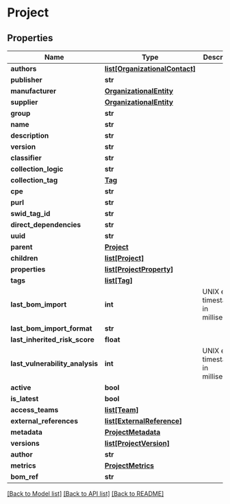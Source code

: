 # Project

## Properties
Name | Type | Description | Notes
------------ | ------------- | ------------- | -------------
**authors** | [**list[OrganizationalContact]**](OrganizationalContact.md) |  | [optional] 
**publisher** | **str** |  | [optional] 
**manufacturer** | [**OrganizationalEntity**](OrganizationalEntity.md) |  | [optional] 
**supplier** | [**OrganizationalEntity**](OrganizationalEntity.md) |  | [optional] 
**group** | **str** |  | [optional] 
**name** | **str** |  | [optional] 
**description** | **str** |  | [optional] 
**version** | **str** |  | [optional] 
**classifier** | **str** |  | [optional] 
**collection_logic** | **str** |  | [optional] 
**collection_tag** | [**Tag**](Tag.md) |  | [optional] 
**cpe** | **str** |  | [optional] 
**purl** | **str** |  | [optional] 
**swid_tag_id** | **str** |  | [optional] 
**direct_dependencies** | **str** |  | [optional] 
**uuid** | **str** |  | 
**parent** | [**Project**](Project.md) |  | [optional] 
**children** | [**list[Project]**](Project.md) |  | [optional] 
**properties** | [**list[ProjectProperty]**](ProjectProperty.md) |  | [optional] 
**tags** | [**list[Tag]**](Tag.md) |  | [optional] 
**last_bom_import** | **int** | UNIX epoch timestamp in milliseconds | 
**last_bom_import_format** | **str** |  | [optional] 
**last_inherited_risk_score** | **float** |  | [optional] 
**last_vulnerability_analysis** | **int** | UNIX epoch timestamp in milliseconds | [optional] 
**active** | **bool** |  | [optional] 
**is_latest** | **bool** |  | [optional] 
**access_teams** | [**list[Team]**](Team.md) |  | [optional] 
**external_references** | [**list[ExternalReference]**](ExternalReference.md) |  | [optional] 
**metadata** | [**ProjectMetadata**](ProjectMetadata.md) |  | [optional] 
**versions** | [**list[ProjectVersion]**](ProjectVersion.md) |  | [optional] 
**author** | **str** |  | [optional] 
**metrics** | [**ProjectMetrics**](ProjectMetrics.md) |  | [optional] 
**bom_ref** | **str** |  | [optional] 

[[Back to Model list]](../README.md#documentation-for-models) [[Back to API list]](../README.md#documentation-for-api-endpoints) [[Back to README]](../README.md)

